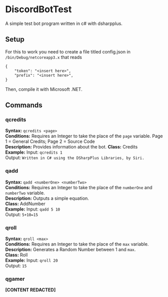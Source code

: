 # DiscordBotTest
A simple test bot program written in c# with dsharpplus. 
## Setup
For this to work you need to create a file titled config.json in `/bin/Debug/netcoreapp3.x` that reads 
```
{
	"token": "<insert here>",
	"prefix": "<insert here>",
}
```
Then, compile it with Microsoft .NET.
## Commands
### qcredits
**Syntax:** `qcredits <page>`  
**Conditions:** Requires an Integer to take the place of the `page` variable. Page 1 = General Credits; Page 2 = Source Code  
**Description:** Provides information about the bot. 
**Class:** Credits  
**Example:** Input: `qcredits 1`  
		Output: `Written in C# using the DSharpPlus Libraries, by Siri.`
### qadd
**Syntax:** `qadd <numberOne> <numberTwo>`  
**Conditions:** Requires an Integer to take the place of the `numberOne` and `numberTwo` variable.   
**Description:** Outputs a simple equation.  
**Class:** AddNumber  
**Example:** Input: `qadd 5 10`  
		Output: `5+10=15`   
		  
### qroll
**Syntax:** `qroll <max>`  
**Conditions:** Requires an Integer to take the place of the `max` variable.   
**Description:** Generates a Random Number between 1 and `max`.    
**Class:** Roll  
**Example:** Input: `qroll 20`  
		Output: `15`   
		
### qgamer  
**[CONTENT REDACTED]**
		  

		  
